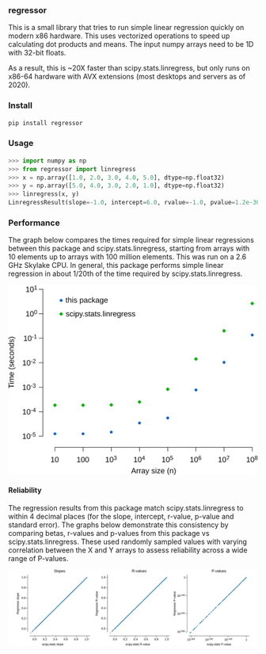 ### regressor

This is a small library that tries to run simple linear regression quickly on
modern x86 hardware. This uses vectorized operations to speed up calculating dot
products and means. The input numpy arrays need to be 1D with 32-bit floats.

As a result, this is ~20X faster than scipy.stats.linregress, but only runs
on x86-64 hardware with AVX extensions (most desktops and servers as of 2020).

### Install
```sh
pip install regressor
```

### Usage
```py
>>> import numpy as np
>>> from regressor import linregress
>>> x = np.array([1.0, 2.0, 3.0, 4.0, 5.0], dtype=np.float32)
>>> y = np.array([5.0, 4.0, 3.0, 2.0, 1.0], dtype=np.float32)
>>> linregress(x, y)
LinregressResult(slope=-1.0, intercept=6.0, rvalue=-1.0, pvalue=1.2e-30, stderr=0.0)
```

### Performance
The graph below compares the times required for simple linear regressions between
this package and scipy.stats.linregress, starting from arrays with 10 elements
up to arrays with 100 million elements. This was run on a 2.6 GHz Skylake CPU.
In general, this package performs simple linear regression in about 1/20th of
the time required by scipy.stats.linregress.

![Performance](/docs/performance.svg)

#### Reliability
The regression results from this package match scipy.stats.linregress to within 
4 decimal places (for the slope, intercept, r-value, p-value and standard error).
The graphs below demonstrate this consistency by comparing betas, r-values and 
p-values from this package vs scipy.stats.linregress. These used randomly 
sampled values with varying correlation between the X and Y arrays to assess 
reliability across a wide range of P-values.

![Reliability](/docs/reliability.svg)
